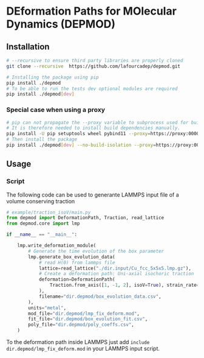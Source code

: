 # DEformation Paths for MOlecular Dynamics (DEPMOD)

## Installation
```sh
# --recursive to ensure third party libraries are properly cloned
git clone --recursive  https://github.com/lafourcadep/depmod.git
```
```sh
# Installing the package using pip
pip install ./depmod
# To be able to run the tests dev optional modules are required
pip install ./depmod[dev]
```
### Special case when using a proxy
```sh
# pip can not propagate the --proxy variable to subprocess used for build system.
# It is therefore needed to install build dependencies manually.
pip install -U pip setuptools wheel pybind11 --proxy=https://proxy:0000
# Then install the package
pip install ./depmod[dev] --no-build-isolation --proxy=https://proxy:0000
```

## Usage

### Script
The following code can be used to generante LAMMPS input file of a volume conserving traction
```python
# example/traction_isoV/main.py
from depmod import DeformationPath, Traction, read_lattice
from depmod.core import lmp

if __name__ == "__main__":

    lmp.write_deformation_module(
        # Generate the time evolution of the box parameter
        lmp.generate_box_evolution_data(
            # read H(0) from lammps file
            lattice=read_lattice("./dir.input/Cu_fcc_5x5x5.lmp.gz"),
            # Create a deformation path: Uni-axial isochoric traction
            deformation=DeformationPath(
                Traction.from_axis([1, -1, 2], isoV=True), strain_rate=1e10, tmax=200e-12, npts=200
            ),
            filename="dir.depmod/box_evolution_data.csv",
        ),
        units="metal",
        mod_file="dir.depmod/lmp_fix_deform.mod",
        fit_file="dir.depmod/box_evolution_fit.csv",
        poly_file="dir.depmod/poly_coeffs.csv",
    )
```
To the deformation path inside LAMMPS just add `include dir.depmod/lmp_fix_deform.mod` in your LAMMPS input script.

<!-- ### Command Line Utility -->

<!-- Deformation path can also be generate directly from the terminal by using the `depmod` command line utility. The following code will produce the same output as above. -->
<!-- ```sh -->
<!-- depmod deform --lmp -units metal -traction ax 1-12 -rate 1e10 -tmax 200e-12 -npts 200 --lattice "./dir.input/Cu_fcc_5x5x5.lmp.gz" -o lmp_fix_deform.mod -->
<!-- ``` -->
<!-- Note that only the `lmp_fix_deform.mod` will be generated. -->

